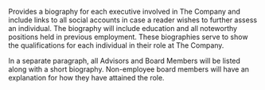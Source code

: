 Provides a biography for each executive involved in The Company and include links to all social accounts in case a reader wishes to further assess an individual. The biography will include education and all noteworthy positions held in previous employment. These biographies serve to show the qualifications for each individual in their role at The Company.

In a separate paragraph, all Advisors and Board Members will be listed along with a short biography. Non-employee board members will have an explanation for how they have attained the role.